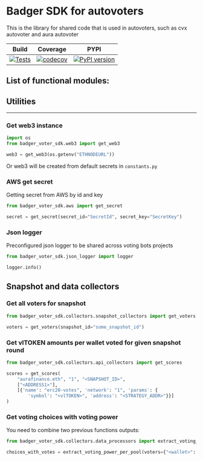 # Badger SDK for autovoters

This is the library for shared code that is used in autovoters, such as cvx autovoter and aura autovoter

| Build  | Coverage | PYPI | 
| ------------- | ------------- | ------------- |
| [![Tests](https://github.com/Badger-Finance/badger-voter-sdk/actions/workflows/test.yml/badge.svg)](https://github.com/Badger-Finance/badger-voter-sdk/actions/workflows/test.yml) | [![codecov](https://codecov.io/gh/Badger-Finance/badger-voter-sdk/branch/main/graph/badge.svg?token=UYLO67O4Q9)](https://codecov.io/gh/Badger-Finance/badger-voter-sdk)  | [![PyPI version](https://badge.fury.io/py/badger-voter-sdk.svg)](https://badge.fury.io/py/badger-voter-sdk) |


## List of functional modules:

## Utilities

--- 

### Get web3 instance

```python
import os
from badger_voter_sdk.web3 import get_web3

web3 = get_web3(os.getenv("ETHNODEURL"))
```
Or web3 will be created from default secrets in `constants.py`


### AWS get secret
Getting secret from AWS by id and key

```python
from badger_voter_sdk.aws import get_secret

secret = get_secret(secret_id="SecretId", secret_key="SecretKey")
```


### Json logger
Preconfigured json logger to be shared across voting bots projects

```python
from badger_voter_sdk.json_logger import logger

logger.info()
```

## Snapshot and data collectors

### Get all voters for snapshot

```python
from badger_voter_sdk.collectors.snapshot_collectors import get_voters

voters = get_voters(snapshot_id="some_snapshot_id")
```

### Get vlTOKEN amounts per wallet voted for given snapshot round

```python
from badger_voter_sdk.collectors.api_collectors import get_scores

scores = get_scores(
    "aurafinance.eth", "1", "<SNAPSHOT_ID>",
    ["<ADDRESS1>"],
    [{'name': "erc20-votes", 'network': "1", 'params': {
        'symbol': "<vlTOKEN>", 'address': "<STRATEGY_ADDR>"}}]
)
```

### Get voting choices with voting power
You need to combine two previous functions outputs:

```python
from badger_voter_sdk.collectors.data_processors import extract_voting_power_per_pool

choices_with_votes = extract_voting_power_per_pool(voters={"<wallet>": {"1": 123}}, scores={"<wallet>": 123333.1})
```
